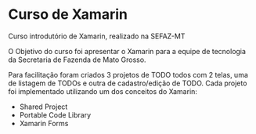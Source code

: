 # Curso de Xamarin

Curso introdutório de Xamarin, realizado na SEFAZ-MT

O Objetivo do curso foi apresentar o Xamarin para a equipe de tecnologia da Secretaria de Fazenda de Mato Grosso.

Para facilitação foram criados 3 projetos de TODO todos com 2 telas, uma de listagem de TODOs e outra de cadastro/edição de TODO.
Cada projeto foi implementado utilizando um dos conceitos do Xamarin:
- Shared Project
- Portable Code Library
- Xamarin Forms
